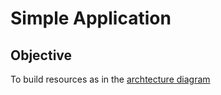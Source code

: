 # Simple Application

## Objective
To build resources as in the [archtecture diagram](https://drive.google.com/file/d/1bWebgBzSxwYsjoQikRKrJsGofh3SmhAC/view?usp=sharing)
